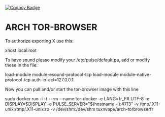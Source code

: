 [![Codacy Badge](https://api.codacy.com/project/badge/Grade/0ab5c8ba710a4a48ab70ae9c0e8bd026)](https://app.codacy.com/gh/Elrondo46/arch-torbrowserfr?utm_source=github.com&utm_medium=referral&utm_content=Elrondo46/arch-torbrowserfr&utm_campaign=Badge_Grade_Settings)

# ARCH TOR-BROWSER

To authorize exporting X use this:

xhost local:root

To have sound please modify your /etc/pulse/default.pa, add or modify these in the file:

load-module module-esound-protocol-tcp load-module module-native-protocol-tcp auth-ip-acl=127.0.0.1

Now you can pull and/or start the tor-browser image with this line

sudo docker run -i -t --rm --name tor-docker
-e LANG=fr_FR.UTF-8 -e DISPLAY=$DISPLAY -e PULSE_SERVER="$(hostname -i):4713"
-v /tmp/.X11-unix:/tmp/.X11-unix:ro
-v /dev/shm:/dev/shm tuxnvape/arch-torbrowserfr
